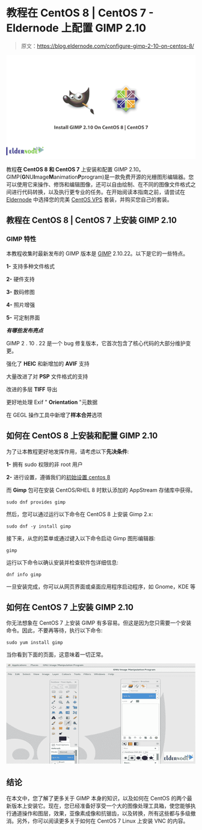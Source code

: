 # 教程在 CentOS 8 | CentOS 7 - Eldernode 上配置 GIMP 2.10

> 原文：<https://blog.eldernode.com/configure-gimp-2-10-on-centos-8/>

![Tutorial Configure GIMP 2.10 On CentOS 8 and CentOS 7](img/edfa77bf576163990fc6ea9864a4b152.png)

教程**在 CentOS 8 和 CentOS 7** 上安装和配置 GIMP 2.10。GIMP(**G**NU**I**mage**M**animation**P**program)是一款免费开源的光栅图形编辑器。您可以使用它来操作、修饰和编辑图像，还可以自由绘制、在不同的图像文件格式之间进行代码转换，以及执行更专业的任务。在开始阅读本指南之前，请尝试在 [Eldernode](https://eldernode.com/) 中选择您的完美 [CentOS VPS](https://eldernode.com/centos-vps/) 套装，并购买您自己的套装。

## 教程在 CentOS 8 | CentOS 7 上安装 GIMP 2.10

### GIMP 特性

本教程收集时最新发布的 GIMP 版本是 [GIMP](https://www.gimp.org/) 2.10.22。以下是它的一些特点。

**1-** 支持多种文件格式

**2-** 硬件支持

**3-** 数码修图

**4-** 照片增强

**5-** 可定制界面

***有哪些发布亮点***

GIMP 2 . 10 . 22 是一个 bug 修复版本，它首次包含了核心代码的大部分维护变更。

强化了 **HEIC** 和新增加的 **AVIF** 支持

大量改进了对 **PSP** 文件格式的支持

改进的多层 **TIFF** 导出

更好地处理 Exif " **Orientation** "元数据

在 GEGL 操作工具中新增了**样本合并**选项

## 如何在 CentOS 8 上安装和配置 GIMP 2.10

为了让本教程更好地发挥作用，请考虑以下**先决条件**:

**1-** 拥有 sudo 权限的非 root 用户

**2-** 进行设置，遵循我们的[初始设置 centos 8](https://blog.eldernode.com/initial-set-up-centos-8/)

而 **Gimp** 包可在安装 CentOS/RHEL 8 时默认添加的 AppStream 存储库中获得。

```
sudo dnf provides gimp
```

然后，您可以通过运行以下命令在 CentOS 8 上安装 Gimp 2.x:

```
sudo dnf -y install gimp
```

接下来，从您的菜单或通过键入以下命令启动 Gimp 图形编辑器:

```
gimp
```

运行以下命令以确认安装并检查软件包详细信息:

```
dnf info gimp
```

一旦安装完成，你可以从网页界面或桌面应用程序启动程序，如 Gnome，KDE 等

## 如何在 CentOS 7 上安装 GIMP 2.10

你无法想象在 CentOS 7 上安装 GIMP 有多容易。但这是因为您只需要一个安装命令。因此，不要再等待，执行以下命令:

```
sudo yum install gimp 
```

当你看到下面的页面，这意味着一切正常。

![GNU Image Manipulation Program is](img/1799135ff404a9d8bd10550df9fc2bdd.png)

## **结论**

在本文中，您了解了更多关于 GIMP 本身的知识，以及如何在 CentOS 的两个最新版本上安装它。现在，您已经准备好享受一个大的图像处理工具箱，使您能够执行通道操作和图层，效果，亚像素成像和抗锯齿，以及转换，所有这些都与多级撤消。另外，你可以阅读更多关于如何在 CentOS 7 Linux 上安装 VNC 的内容。